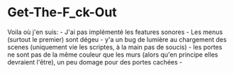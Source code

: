 # Get-The-F_ck-Out


Voila où j'en suis:
    - J'ai pas implémenté les features sonores
    - Les menus (surtout le premier) sont dégeu
    - y'a un bug de lumière au chargement des scenes (uniquement vie les scriptes, à la main pas de soucis)
    - les portes ne sont pas de la même couleur que les murs (alors qu'en principe elles devraient l'être), un peu domage pour des portes cachées
    - 
